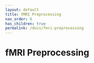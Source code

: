 ```yaml
---
layout: default
title: fMRI Preprocessing
nav_order: 6
has_children: true
permalink: /docs/fmri-preprocessing
---
```


# fMRI Preprocessing

